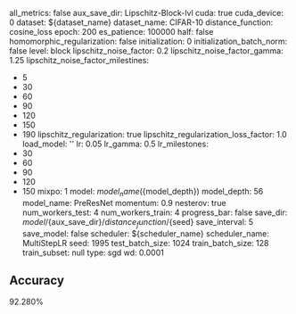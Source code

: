 all_metrics: false
aux_save_dir: Lipschitz-Block-lvl
cuda: true
cuda_device: 0
dataset: ${dataset_name}
dataset_name: CIFAR-10
distance_function: cosine_loss
epoch: 200
es_patience: 100000
half: false
homomorphic_regularization: false
initialization: 0
initialization_batch_norm: false
level: block
lipschitz_noise_factor: 0.2
lipschitz_noise_factor_gamma: 1.25
lipschitz_noise_factor_milestines:
- 5
- 30
- 60
- 90
- 120
- 150
- 190
lipschitz_regularization: true
lipschitz_regularization_loss_factor: 1.0
load_model: ''
lr: 0.05
lr_gamma: 0.5
lr_milestones:
- 30
- 60
- 90
- 120
- 150
mixpo: 1
model: ${model_name}(${model_depth})
model_depth: 56
model_name: PreResNet
momentum: 0.9
nesterov: true
num_workers_test: 4
num_workers_train: 4
progress_bar: false
save_dir: ${model}/${aux_save_dir}/${distance_function}/${seed}
save_interval: 5
save_model: false
scheduler: ${scheduler_name}
scheduler_name: MultiStepLR
seed: 1995
test_batch_size: 1024
train_batch_size: 128
train_subset: null
type: sgd
wd: 0.0001

## Accuracy
 92.280%